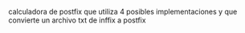 calculadora de postfix que utiliza 4 posibles implementaciones y que convierte un archivo txt de inffix a postfix

